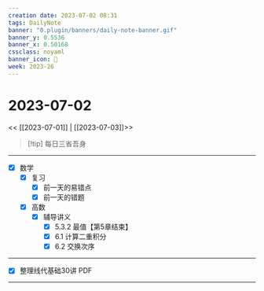 ```yaml
---
creation date: 2023-07-02 08:31
tags: DailyNote
banner: "0.plugin/banners/daily-note-banner.gif"
banner_y: 0.5536
banner_x: 0.50168
cssclass: noyaml
banner_icon: 💌
week: 2023-26
---
```


# 2023-07-02

<< [[2023-07-01]] | [[2023-07-03]]>>


> [!tip] 每日三省吾身
> 

---

- [x] 数学
	- [x] 复习
		- [x] 前一天的易错点
		- [x] 前一天的错题
	- [x] 高数
		- [x] 辅导讲义
			- [x] 5.3.2 最值【第5章结束】
			- [x] 6.1 计算二重积分
			- [x] 6.2 交换次序

---

- [x] 整理线代基础30讲 PDF

---

